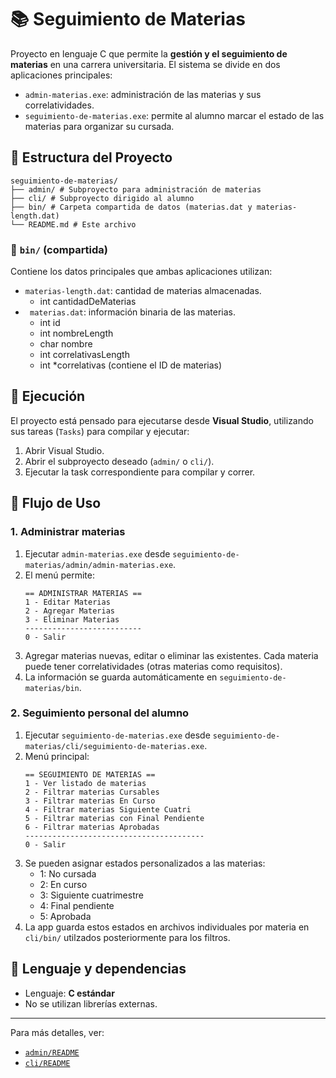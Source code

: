 # 📚 Seguimiento de Materias

Proyecto en lenguaje C que permite la **gestión y el seguimiento de materias** en una carrera universitaria. El sistema se divide en dos aplicaciones principales:

-    `admin-materias.exe`: administración de las materias y sus correlatividades.
-    `seguimiento-de-materias.exe`: permite al alumno marcar el estado de las materias para organizar su cursada.

## 🧩 Estructura del Proyecto

```
seguimiento-de-materias/
├── admin/ # Subproyecto para administración de materias
├── cli/ # Subproyecto dirigido al alumno
├── bin/ # Carpeta compartida de datos (materias.dat y materias-length.dat)
└── README.md # Este archivo
```

### 📂 `bin/` (compartida)

Contiene los datos principales que ambas aplicaciones utilizan:

-    `materias-length.dat`: cantidad de materias almacenadas.
     -    int cantidadDeMaterias
-    ` materias.dat`: información binaria de las materias.
     -    int id
     -    int nombreLength
     -    char nombre
     -    int correlativasLength
     -    int \*correlativas (contiene el ID de materias)

## 🚀 Ejecución

El proyecto está pensado para ejecutarse desde **Visual Studio**, utilizando sus tareas (`Tasks`) para compilar y ejecutar:

1. Abrir Visual Studio.
2. Abrir el subproyecto deseado (`admin/` o `cli/`).
3. Ejecutar la task correspondiente para compilar y correr.

## 🔧 Flujo de Uso

### 1. Administrar materias

1. Ejecutar `admin-materias.exe` desde `seguimiento-de-materias/admin/admin-materias.exe`.
2. El menú permite:
     ```
     == ADMINISTRAR MATERIAS ==
     1 - Editar Materias
     2 - Agregar Materias
     3 - Eliminar Materias
     --------------------------
     0 - Salir
     ```
3. Agregar materias nuevas, editar o eliminar las existentes. Cada materia puede tener correlatividades (otras materias como requisitos).
4. La información se guarda automáticamente en `seguimiento-de-materias/bin`.

### 2. Seguimiento personal del alumno

1. Ejecutar `seguimiento-de-materias.exe` desde `seguimiento-de-materias/cli/seguimiento-de-materias.exe`.
2. Menú principal:
     ```
     == SEGUIMIENTO DE MATERIAS ==
     1 - Ver listado de materias
     2 - Filtrar materias Cursables
     3 - Filtrar materias En Curso
     4 - Filtrar materias Siguiente Cuatri
     5 - Filtrar materias con Final Pendiente
     6 - Filtrar materias Aprobadas
     ----------------------------------------
     0 - Salir
     ```
3. Se pueden asignar estados personalizados a las materias:
     - 1: No cursada
     - 2: En curso
     - 3: Siguiente cuatrimestre
     - 4: Final pendiente
     - 5: Aprobada
4. La app guarda estos estados en archivos individuales por materia en `cli/bin/` utilzados posteriormente para los filtros.

## 🧱 Lenguaje y dependencias

-    Lenguaje: **C estándar**
-    No se utilizan librerías externas.

---

Para más detalles, ver:

-    [`admin/README`](admin/README)
-    [`cli/README`](cli/README)
